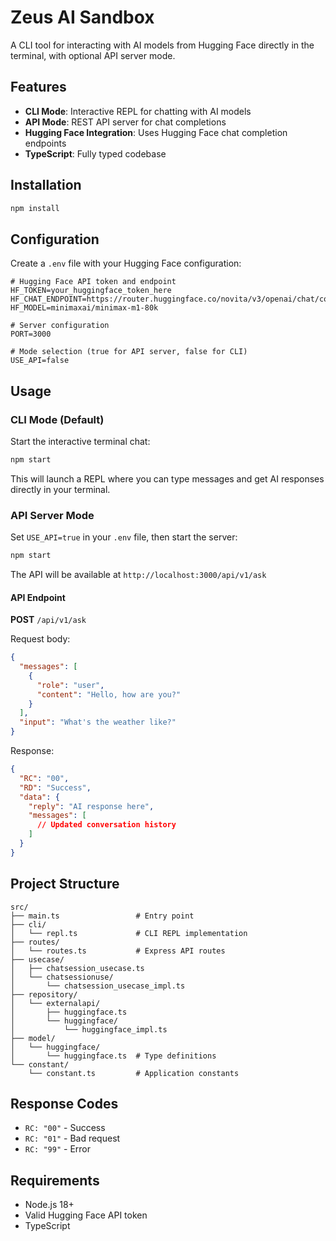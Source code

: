 # Zeus AI Sandbox

A CLI tool for interacting with AI models from Hugging Face directly in the terminal, with optional API server mode.

## Features

- **CLI Mode**: Interactive REPL for chatting with AI models
- **API Mode**: REST API server for chat completions
- **Hugging Face Integration**: Uses Hugging Face chat completion endpoints
- **TypeScript**: Fully typed codebase

## Installation

```bash
npm install
```

## Configuration

Create a `.env` file with your Hugging Face configuration:

```env
# Hugging Face API token and endpoint
HF_TOKEN=your_huggingface_token_here
HF_CHAT_ENDPOINT=https://router.huggingface.co/novita/v3/openai/chat/completions
HF_MODEL=minimaxai/minimax-m1-80k

# Server configuration
PORT=3000

# Mode selection (true for API server, false for CLI)
USE_API=false
```

## Usage

### CLI Mode (Default)

Start the interactive terminal chat:

```bash
npm start
```

This will launch a REPL where you can type messages and get AI responses directly in your terminal.

### API Server Mode

Set `USE_API=true` in your `.env` file, then start the server:

```bash
npm start
```

The API will be available at `http://localhost:3000/api/v1/ask`

#### API Endpoint

**POST** `/api/v1/ask`

Request body:
```json
{
  "messages": [
    {
      "role": "user",
      "content": "Hello, how are you?"
    }
  ],
  "input": "What's the weather like?"
}
```

Response:
```json
{
  "RC": "00",
  "RD": "Success",
  "data": {
    "reply": "AI response here",
    "messages": [
      // Updated conversation history
    ]
  }
}
```

## Project Structure

```
src/
├── main.ts                 # Entry point
├── cli/
│   └── repl.ts             # CLI REPL implementation
├── routes/
│   └── routes.ts           # Express API routes
├── usecase/
│   ├── chatsession_usecase.ts
│   └── chatsessionuse/
│       └── chatsession_usecase_impl.ts
├── repository/
│   └── externalapi/
│       ├── huggingface.ts
│       └── huggingface/
│           └── huggingface_impl.ts
├── model/
│   └── huggingface/
│       └── huggingface.ts  # Type definitions
└── constant/
    └── constant.ts         # Application constants
```

## Response Codes

- `RC: "00"` - Success
- `RC: "01"` - Bad request
- `RC: "99"` - Error

## Requirements

- Node.js 18+
- Valid Hugging Face API token
- TypeScript